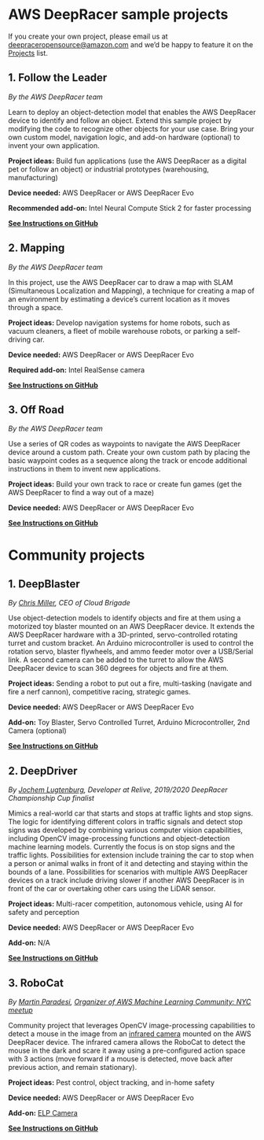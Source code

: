 # AWS DeepRacer sample projects

If you create your own project, please email us at deepraceropensource@amazon.com and we’d be happy to feature it on the [Projects](https://github.com/aws-deepracer/aws-deepracer-launcher/blob/main/projects.md) list.

## 1. Follow the Leader

*By the AWS DeepRacer team*

Learn to deploy an object-detection model that enables the AWS DeepRacer device to identify and follow an object. Extend this sample project by modifying the code to recognize other objects for your use case. Bring your own custom model, navigation logic, and add-on hardware (optional) to invent your own application.
 
**Project ideas:** Build fun applications (use the AWS DeepRacer as a digital pet or follow an object) or industrial prototypes (warehousing, manufacturing)
 
**Device needed:** AWS DeepRacer or AWS DeepRacer Evo

**Recommended add-on:** Intel Neural Compute Stick 2 for faster processing

**[See Instructions on GitHub](https://github.com/aws-deepracer/aws-deepracer-follow-the-leader-sample-project)**

## 2. Mapping

*By the AWS DeepRacer team*

In this project, use the AWS DeepRacer car to draw a map with SLAM (Simultaneous Localization and Mapping), a technique for creating a map of an environment by estimating a device’s current location as it moves through a space.
 
**Project ideas:** Develop navigation systems for home robots, such as vacuum cleaners, a fleet of mobile warehouse robots, or parking a self-driving car. 
 
**Device needed:** AWS DeepRacer or AWS DeepRacer Evo

**Required add-on:** Intel RealSense camera

**[See Instructions on GitHub](https://github.com/aws-deepracer/aws-deepracer-mapping-sample-project)**

## 3. Off Road

*By the AWS DeepRacer team*

Use a series of QR codes as waypoints to navigate the AWS DeepRacer device around a custom path. Create your own custom path by placing the basic waypoint codes as a sequence along the track or encode additional instructions in them to invent new applications.

**Project ideas:** Build your own track to race or create fun games (get the AWS DeepRacer to find a way out of a maze)

**Device needed:** AWS DeepRacer or AWS DeepRacer Evo

**[See Instructions on GitHub](https://github.com/aws-deepracer/aws-deepracer-offroad-sample-project)**



# Community projects


## 1. DeepBlaster

*By [Chris Miller](https://www.linkedin.com/in/chris-miller-6470751/), CEO of Cloud Brigade*

Use object-detection models to identify objects and fire at them using a motorized toy blaster mounted on an AWS DeepRacer device. It extends the AWS DeepRacer hardware with a 3D-printed, servo-controlled rotating turret and custom bracket. An Arduino microcontroller is used to control the rotation servo, blaster flywheels, and ammo feeder motor over a USB/Serial link. A second camera can be added to the turret to allow the AWS DeepRacer device to scan 360 degrees for objects and fire at them.

**Project ideas:** Sending a robot to put out a fire, multi-tasking (navigate and fire a nerf cannon), competitive racing, strategic games.

**Device needed:** AWS DeepRacer or AWS DeepRacer Evo 

**Add-on:** Toy Blaster, Servo Controlled Turret, Arduino Microcontroller, 2nd Camera (optional)

**[See Instructions on GitHub](https://github.com/CloudBrigade/cloudbrigade-deepblaster)**



## 2. DeepDriver

*By [Jochem Lugtenburg](https://www.linkedin.com/in/jochem-lugtenburg-8285b8141/), Developer at Relive, 2019/2020 DeepRacer Championship Cup finalist*

Mimics a real-world car that starts and stops at traffic lights and stop signs. The logic for identifying different colors in traffic signals and detect stop signs was developed by combining various computer vision capabilities, including OpenCV image-processing functions and object-detection machine learning models. Currently the focus is on stop signs and the traffic lights. Possibilities for extension include training the car to stop when a person or animal walks in front of it and detecting and staying within the bounds of a lane. Possibilities for scenarios with multiple AWS DeepRacer devices on a track include driving slower if another AWS DeepRacer is in front of the car or overtaking other cars using the LiDAR sensor.

**Project ideas:** Multi-racer competition, autonomous vehicle, using AI for safety and perception

**Device needed:** AWS DeepRacer or AWS DeepRacer Evo 

**Add-on:** N/A

**[See Instructions on GitHub](https://github.com/jochem725/deepdriver)**


## 3. RoboCat

*By [Martin Paradesi](https://www.linkedin.com/in/msrparadesi/), [Organizer of AWS Machine Learning Community: NYC meetup](https://www.meetup.com/AWS-Machine-Learning-Community-NYC/)*

Community project that leverages OpenCV image-processing capabilities to detect a mouse in the image from an [infrared camera](https://smile.amazon.com/gp/product/B07DWWSWNH/) mounted on the AWS DeepRacer device. The infrared camera allows the RoboCat to detect the mouse in the dark and scare it away using a pre-configured action space with 3 actions (move forward if a mouse is detected, move back after previous action, and remain stationary).

**Project ideas:** Pest control, object tracking, and in-home safety

**Device needed:** AWS DeepRacer or AWS DeepRacer Evo 

**Add-on:** [ELP Camera](https://www.amazon.com/gp/product/B07DWWSWNH/)

**[See Instructions on GitHub](https://github.com/msrparadesi/robocat_ws)**
